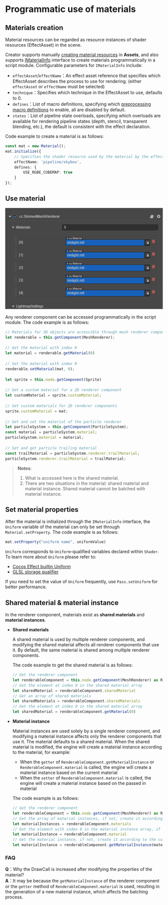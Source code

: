 # Programmatic use of materials

## Materials creation

Material resources can be regarded as resource instances of shader resources (EffectAsset) in the scene.

Creator supports manually [creating material resources](../asset/material.md) in **Assets**, and also supports [IMaterialInfo](__APIDOC__/zh/#/docs/3.5/zh/material/Interface/IMaterialInfo) interface to create materials programmatically in a script module. Configurable parameters for `IMaterialInfo` include:

- `effectAsset`/`effectName`：An effect asset reference that specifies which EffectAsset describes the process to use for rendering. (either `effectAsset` or `effectName` must be selected)
- `technique`：Specifies which technique in the EffectAsset to use, defaults to 0.
- `defines`：List of macro definitions, specifying which [preprocessing macro definitions](../shader/macros.md) to enable, all are disabled by default.
- `states`：List of pipeline state overloads, specifying which overloads are available for rendering pipeline states (depth, stencil, transparent blending, etc.), the default is consistent with the effect declaration.

Code example to create a material is as follows:

```ts
const mat = new Material();
mat.initialize({
    // Specifies the shader resource used by the material by the effect name
    effectName: 'pipeline/skybox',
    defines: {
        USE_RGBE_CUBEMAP: true
    }
});
```

## Use material

![add material](img/add-material.png)

Any renderer component can be accessed programmatically in the script module. The code example is as follows:

```ts
// Materials for 3D objects are accessible through mesh renderer components (MeshRenderer, SkinnedMeshRenderer, SkinnedMeshBatchRenderer)
let renderable = this.getComponent(MeshRenderer);

// Get the material with index 0
let material = renderable.getMaterial(0)

// Set the material with index 0
renderable.setMaterial(mat, 0);

let sprite = this.node.getComponent(Sprite)

// Get a custom material for a 2D renderer component
let customMaterial = sprite.customMaterial;

// Set custom materials for 2D renderer components
sprite.customMaterial = mat;

// Get and set the material of the particle renderer
let particleSystem = this.getComponent(ParticleSystem);
const material = particleSystem.material;
particleSystem.material = material;

// Set and get particle trailing material
const trailMaterial = particleSystem.renderer.trailMaterial;
particleSystem.renderer.trailMaterial = trailMaterial;
```

> **Notes**:
> 1. What is accessed here is the shared material.
> 2. There are two situations in the material: shared material and material instance. Shared material cannot be batched with material instance.

## Set material properties

After the material is initialized through the `IMaterialInfo` interface, the `Uniform` variable of the material can only be set through `Material.setProperty`. The code example is as follows:

```ts
mat.setProperty("uniform name", uniformValue)
```

`Uniform` corresponds to `Uniform`-qualified variables declared within `Shader`. To learn more about `Uniform` please refer to:

- [Cocos Effect builtin Uniform](../shader/uniform.md)
- [GLSL storage qualifier](../shader/glsl.md#存储限定符)

If you need to set the value of `Uniform` frequently, use `Pass.setUniform` for better performance.

## Shared material & material instance

In the renderer component, materials exist as **shared materials** and **material instances**.

- **Shared materials**

    A shared material is used by multiple renderer components, and modifying the shared material affects all renderer components that use it. By default, the same material is shared among multiple renderer components.

    The code example to get the shared material is as follows:

    ```ts
    // Get the renderer component
    let renderableComponent = this.node.getComponent(MeshRenderer) as RenderableComponent
    // Get the element at index 0 in the shared material array
    let sharedMaterial = renderableComponent.sharedMaterial
    // Get an array of shared materials
    let sharedMaterials = renderableComponent.sharedMaterials
    // Get the element at index 0 in the shared material array
    let sharedMaterial = renderableComponent.getMaterial(0)
    ```

- **Material instance**

    Material instances are used solely by a single renderer component, and modifying a material instance affects only the renderer components that use it. The material defaults to a shared material. When the shared material is modified, the engine will create a material instance according to the material, for example:

    - When the `getter` of `RenderableComponent.getMaterialInstance` or `RenderableComponent.material` is called, the engine will create a material instance based on the current material
    - When the `setter` of `RenderableComponent.material` is called, the engine will create a material instance based on the passed in material

    The code example is as follows:

    ```ts
    // Get the renderer component
    let renderableComponent = this.node.getComponent(MeshRenderer) as RenderableComponent
    // Get the array of material instances, if not, create it according to the current material array
    let materialInstances = renderableComponent.materials
    // Get the element with index 0 in the material instance array, if not, create it according to the current material
    let materialInstance = renderableComponent.material     
    // Get the material instance, if not, create it according to the current material
    let materialInstance = renderableComponent.getMaterialInstance(materialIndex);
    ```

### FAQ

**Q**：Why the DrawCall is increased after modifying the properties of the material? <br>
**A**：It may be because the `getMaterialInstance` of the renderer component or the `getter` method of `RenderableComponent.material` is used, resulting in the generation of a new material instance, which affects the batching process.
